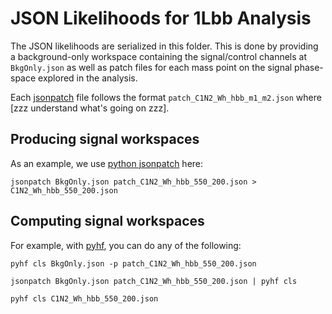 # JSON Likelihoods for 1Lbb Analysis

The JSON likelihoods are serialized in this folder. This is done by providing a background-only workspace containing the signal/control channels at `BkgOnly.json` as well as patch files for each mass point on the signal phase-space explored in the analysis.

Each [jsonpatch](http://jsonpatch.com/) file follows the format `patch_C1N2_Wh_hbb_m1_m2.json` where [zzz understand what's going on zzz].

## Producing signal workspaces

As an example, we use [python jsonpatch](https://python-json-patch.readthedocs.io/en/latest/) here:

```
jsonpatch BkgOnly.json patch_C1N2_Wh_hbb_550_200.json > C1N2_Wh_hbb_550_200.json
```

## Computing signal workspaces

For example, with [pyhf](https://diana-hep.org/pyhf/), you can do any of the following:

```
pyhf cls BkgOnly.json -p patch_C1N2_Wh_hbb_550_200.json

jsonpatch BkgOnly.json patch_C1N2_Wh_hbb_550_200.json | pyhf cls

pyhf cls C1N2_Wh_hbb_550_200.json
```

